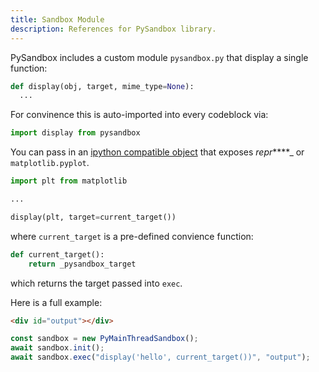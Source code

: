 ```yaml
---
title: Sandbox Module
description: References for PySandbox library.
---
```


PySandbox includes a custom module `pysandbox.py`
that display a single function:

```python
def display(obj, target, mime_type=None):
  ...
```

For convinence this is auto-imported into every codeblock via:

```python
import display from pysandbox
```

You can pass in an [ipython compatible object](https://ipython.readthedocs.io/en/stable/config/integrating.html) that exposes _repr_\*\*\*\*\_ or `matplotlib.pyplot`.

```python
import plt from matplotlib

...

display(plt, target=current_target())
```

where `current_target` is a pre-defined convience function:

```python
def current_target():
    return _pysandbox_target
```

which returns the target passed into `exec`.

Here is a full example:

```html
<div id="output"></div>
```

```js
const sandbox = new PyMainThreadSandbox();
await sandbox.init();
await sandbox.exec("display('hello', current_target())", "output");
```
